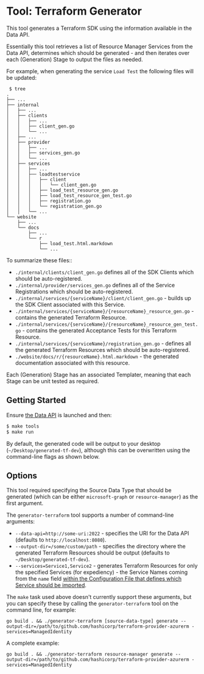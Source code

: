 # Tool: Terraform Generator

This tool generates a Terraform SDK using the information available in the Data API.

Essentially this tool retrieves a list of Resource Manager Services from the Data API, determines which should be generated - and then iterates over each (Generation) Stage to output the files as needed.

For example, when generating the service `Load Test` the following files will be updated:

```
 $ tree
.
├── ...
├── internal
│   ├── ...
│   ├── clients
│   │   ├── ...
│   │   ├── client_gen.go
│   │   └── ...
│   ├── ...
│   ├── provider
│   │   ├── ...
│   │   ├── services_gen.go
│   │   └── ...
│   ├── services
│   │   ├── ...
│   │   ├── loadtestservice
│   │   │   ├── client
│   │   │   │   └── client_gen.go
│   │   │   ├── load_test_resource_gen.go
│   │   │   ├── load_test_resource_gen_test.go
│   │   │   ├── registration.go
│   │   │   └── registration_gen.go
│   │   └── ...
└── website
    ├── ...
    └── docs
        ├── ...
        └── r
            ├── load_test.html.markdown
            └── ...
```

To summarize these files::

* `./internal/clients/client_gen.go` defines all of the SDK Clients which should be auto-registered.
* `./internal/provider/services_gen.go` defines all of the Service Registrations which should be auto-registered.
* `./internal/services/{serviceName}/client/client_gen.go` - builds up the SDK Client associated with this Service.
* `./internal/services/{serviceName}/{resourceName}_resource_gen.go` - contains the generated Terraform Resource.
* `./internal/services/{serviceName}/{resourceName}_resource_gen_test.go` - contains the generated Acceptance Tests for this Terraform Resource.
* `./internal/services/{serviceName}/registration_gen.go` - defines all the generated Terraform Resources which should be auto-registered.
* `./website/docs/r/{resourceName}.html.markdown` - the generated documentation associated with this resource.

Each (Generation) Stage has an associated Templater, meaning that each Stage can be unit tested as required.

## Getting Started

Ensure [the Data API](../data-api) is launched and then:

```sh
$ make tools
$ make run
```

By default, the generated code will be output to your desktop (`~/Desktop/generated-tf-dev`), although this can be overwritten using the command-line flags as shown below.

## Options

This tool required specifying the Source Data Type that should be generated (which can be either `microsoft-graph` or `resource-manager`) as the first argument.

The `generator-terraform` tool supports a number of command-line arguments:

* `--data-api=http://some-uri:2022` - specifies the URI for the Data API (defaults to `http://localhost:8080`).
* `--output-dir=/some/custom/path` - specifies the directory where the generated Terraform Resources should be output (defaults to `~/Desktop/generated-tf-dev`).
* `--services=Service1,Service2` - generates Terraform Resources for only the specified Services (for expediency) - the Service Names coming from the `name` field [within the Configuration File that defines which Service should be imported](`../../config/resource-manager.hcl`).


The `make` task used above doesn't currently support these arguments, but you can specify these by calling the `generator-terraform` tool on the command line, for example:

```shell
go build . && ./generator-terraform [source-data-type] generate --output-dir=/path/to/github.com/hashicorp/terraform-provider-azurerm -services=ManagedIdentity
```

A complete example:

```shell
go build . && ./generator-terraform resource-manager generate --output-dir=/path/to/github.com/hashicorp/terraform-provider-azurerm -services=ManagedIdentity
```